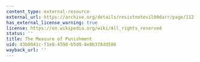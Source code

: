 ```yaml
---
content_type: external-resource
external_url: https://archive.org/details/resistnotevil00darr/page/112
has_external_license_warning: true
license: https://en.wikipedia.org/wiki/All_rights_reserved
status: ''
title: The Measure of Punishment
uid: 43b0041c-f1e8-4590-b5d9-8e8b378dd588
wayback_url: ''
---
```

